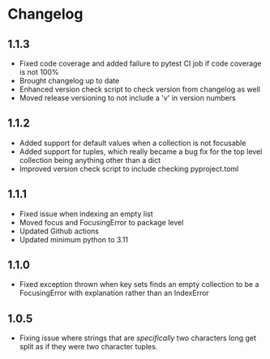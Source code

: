 # Changelog

## 1.1.3
- Fixed code coverage and added failure to pytest CI job if code coverage is not 100%
- Brought changelog up to date
- Enhanced version check script to check version from changelog as well
- Moved release versioning to not include a 'v' in version numbers

## 1.1.2
- Added support for default values when a collection is not focusable
- Added support for tuples, which really became a bug fix for the top level collection being anything other than a dict
- Improved version check script to include checking pyproject.toml

## 1.1.1
- Fixed issue when indexing an empty list
- Moved focus and FocusingError to package level
- Updated Github actions
- Updated minimum python to 3.11

## 1.1.0
- Fixed exception thrown when key sets finds an empty collection to be a FocusingError with explanation rather than an IndexError

## 1.0.5
- Fixing issue where strings that are _specifically_ two characters long get split as if they were two character tuples.
